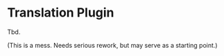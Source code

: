 # Translation Plugin

Tbd.

(This is a mess. Needs serious rework, but may serve as a starting point.)
